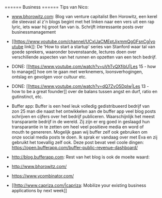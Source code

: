 ====== Business ======
Tips van Nico:
* www.bhorowitz.com: Blog van venture capitalist Ben Horowitz, een kerel die steevast al z'n blogs begint met het linken naar een vers uit een rap lyric, iets waar hij groot fan van is. Schrijft interessante posts over businessmanagement
* [[https://www.youtube.com/channel/UCxIJaCMEptJjxmmQgGFsnCg|youtube link]]: De 'How to start a startup' series van Stanford waar tal van goede sprekers, waaronder bovenstaande, lectures doen over verschillende aspecten van het runnen en opzetten van een tech bedrijf.
* DONE: [[https://www.youtube.com/watch?v=uVhTvQXfibU|Les 15 - how to manage]] hoe om te gaan met werknemers, loonsverhogingen, ontslag en gevolgen voor cultuur etc.
* DONE: [[https://www.youtube.com/watch?v=dQ7ZvO5DpIw|Les 13 - how to be a great founder]] over de balans tussen angst en durf, ratio en gutinstinct, etc.
* Buffer app: Buffer is een heel leuk volledig gedistribueerd bedrijf van zon 25 man die naast het ontwikkelen aan de buffer app veel blog posts schrijven en cijfers over het bedrijf publiceren. Waarschijnlijk het meest transparante bedrijf in de wereld. Zij zijn er erg goed in geslaagd hun transparantie in te zetten om heel veel positieve media en word of mouth te genereren. Mogelijk gaan wij buffer zelf ook gebruiken om onze social media posts te doen. Ik sprak er vandaag over met Eva en zij gebruikt het toevallig zelf ook. Deze post bevat veel coole dingen: https://open.bufferapp.com/buffer-public-revenue-dashboard/
* http://blog.bufferapp.com: Rest van het blog is ook de moeite waard:

* http://www.bhorowitz.com/
* https://www.ycombinator.com/
* [[http://www.capriza.com/|capriza: Mobilize your existing business applications by next week]]